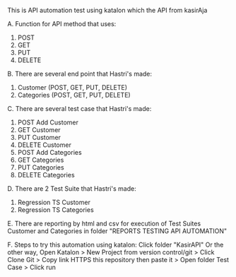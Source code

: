 This is API automation test using katalon which the API from kasirAja

A. Function for API method that uses:
1. POST
2. GET
3. PUT
4. DELETE
   
B. There are several end point that Hastri's made:
1. Customer (POST, GET, PUT, DELETE)
2. Categories (POST, GET, PUT, DELETE)

C. There are several test case that Hastri's made:
1. POST Add Customer
2. GET Customer
3. PUT Customer
4. DELETE Customer
5. POST Add Categories
6. GET Categories
7. PUT Categories
8. DELETE Categories

D. There are 2 Test Suite that Hastri's made:
1. Regression TS Customer
2. Regression TS Categories

E. There are reporting by html and csv for execution of Test Suites Customer and Categories in folder "REPORTS TESTING API AUTOMATION"

F. Steps to try this automation using katalon: Click folder "KasirAPI" Or the other way, Open Katalon > New Project from version control/git > Click Clone Git > Copy link HTTPS this repository then paste it > Open folder Test Case > Click run
